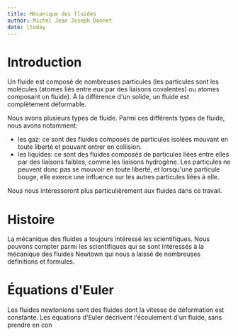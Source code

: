 ```yaml
---
title: Mécanique des fluides
author: Michel Jean Joseph Donnet
date: \today
---
```



# Introduction

Un fluide est composé de nombreuses particules (les particules sont les molécules (atomes liés entre eux par des liaisons covalentes) ou atomes composant un fluide).
À la différence d'un solide, un fluide est complètement déformable.

Nous avons plusieurs types de fluide. Parmi ces différents types de fluide, nous avons notamment:

- les gaz: ce sont des fluides composés de particules isolées mouvant en toute liberté et pouvant entrer en collision.
- les liquides: ce sont des fluides composés de particules liées entre elles par des liaisons faibles, comme les liaisons hydrogène.
Les particules ne peuvent donc pas se mouvoir en toute liberté, et lorsqu'une particule bouge, elle exerce une influence sur les autres particules liées à elle.

Nous nous intéresseront plus particulièrement aux fluides dans ce travail.

# Histoire

La mécanique des fluides a toujours intéressé les scientifiques.
Nous pouvons compter parmi les scientifiques qui se sont intéressés à la mécanique des fluides Newtown qui nous a laissé de nombreuses définitions et formules.

# Équations d'Euler

Les fluides newtoniens sont des fluides dont la vitesse de déformation est constante.
Les équations d'Euler décrivent l'écoulement d'un fluide, sans prendre en con
